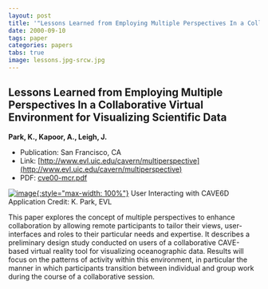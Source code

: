 ```yaml
---
layout: post
title: '"Lessons Learned from Employing Multiple Perspectives In a Collaborative Virtual Environment for Visualizing Scientific Data"'
date: 2000-09-10
tags: paper
categories: papers
tabs: true
image: lessons.jpg-srcw.jpg
---
```


## Lessons Learned from Employing Multiple Perspectives In a Collaborative Virtual Environment for Visualizing Scientific Data
**Park, K., Kapoor, A., Leigh, J.**
- Publication: San Francisco, CA
- Link: [http://www.evl.uic.edu/cavern/multiperspective](http://www.evl.uic.edu/cavern/multiperspective)
- PDF: [cve00-mcr.pdf](/documents/cve00-mcr.pdf)


[![image](https://www.evl.uic.edu/output/originals/lessons.jpg-srcw.jpg){:style="max-width: 100%"}](https://www.evl.uic.edu/output/originals/lessons.jpg-srcw.jpg)
User Interacting with CAVE6D Application
Credit: K. Park, EVL

This paper explores the concept of multiple perspectives to enhance collaboration by allowing remote participants to tailor their views, user-interfaces and roles to their particular needs and expertise. It describes a preliminary design study conducted on users of a collaborative CAVE-based virtual reality tool for visualizing oceanographic data. Results will focus on the patterns of activity within this environment, in particular the manner in which participants transition between individual and group work during the course of a collaborative session.